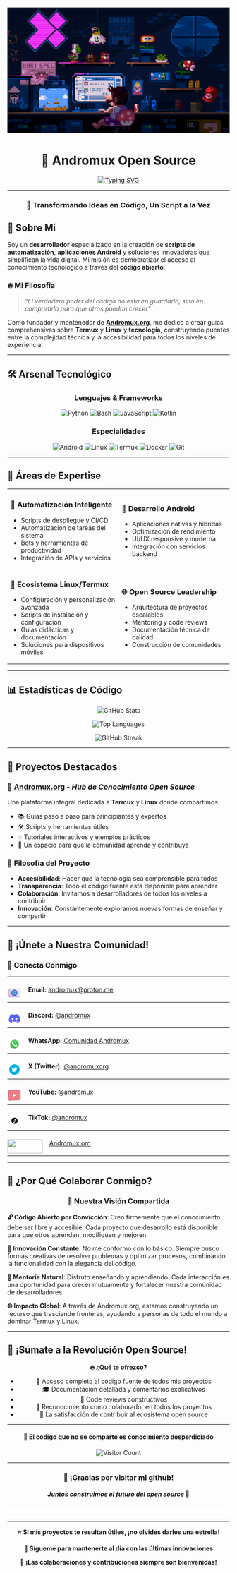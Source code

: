 # ![Banner](.source/banner.gif)

<div align="center">

# 🚀 **Andromux** Open Source

[![Typing SVG](https://readme-typing-svg.herokuapp.com?font=JetBrains+Mono&size=20&duration=3000&pause=1000&color=00F7FF&center=true&vCenter=true&multiline=true&width=600&height=100&lines=Script+Automation+Expert;Android+Development+Specialist;Open+Source+Enthusiast)](https://git.io/typing-svg)

---

### 💫 **Transformando Ideas en Código, Un Script a la Vez**

</div>

## 🎯 **Sobre Mí**

Soy un **desarrollador** especializado en la creación de **scripts de automatización**, **aplicaciones Android** y soluciones innovadoras que simplifican la vida digital. Mi misión es democratizar el acceso al conocimiento tecnológico a través del **código abierto**.

### 🔥 **Mi Filosofía**
> *"El verdadero poder del código no está en guardarlo, sino en compartirlo para que otros puedan crecer"*

Como fundador y mantenedor de **[Andromux.org](https://andromux.org)**, me dedico a crear guías comprehensivas sobre **Termux** y **Linux** y **tecnología**, construyendo puentes entre la complejidad técnica y la accesibilidad para todos los niveles de experiencia.

---

## 🛠️ **Arsenal Tecnológico**

<div align="center">

### **Lenguajes & Frameworks**
![Python](https://img.shields.io/badge/Python-3776AB?style=for-the-badge&logo=python&logoColor=white)
![Bash](https://img.shields.io/badge/Bash-4EAA25?style=for-the-badge&logo=gnu-bash&logoColor=white)
![JavaScript](https://img.shields.io/badge/JavaScript-F7DF1E?style=for-the-badge&logo=javascript&logoColor=black)
![Kotlin](https://img.shields.io/badge/Kotlin-0095D5?style=for-the-badge&logo=kotlin&logoColor=white)

### **Especialidades**
![Android](https://img.shields.io/badge/Android-3DDC84?style=for-the-badge&logo=android&logoColor=white)
![Linux](https://img.shields.io/badge/Linux-FCC624?style=for-the-badge&logo=linux&logoColor=black)
![Termux](https://img.shields.io/badge/Termux-000000?style=for-the-badge&logo=terminal&logoColor=white)
![Docker](https://img.shields.io/badge/Docker-2496ED?style=for-the-badge&logo=docker&logoColor=white)
![Git](https://img.shields.io/badge/Git-F05032?style=for-the-badge&logo=git&logoColor=white)

</div>

---

## 🌟 **Áreas de Expertise**

<table>
<tr>
<td width="50%">

### 🤖 **Automatización Inteligente**
- Scripts de despliegue y CI/CD
- Automatización de tareas del sistema
- Bots y herramientas de productividad
- Integración de APIs y servicios

</td>
<td width="50%">

### 📱 **Desarrollo Android**
- Aplicaciones nativas y híbridas
- Optimización de rendimiento
- UI/UX responsive y moderna
- Integración con servicios backend

</td>
</tr>
<tr>
<td width="50%">

### 🐧 **Ecosistema Linux/Termux**
- Configuración y personalización avanzada
- Scripts de instalación y configuración
- Guías didácticas y documentación
- Soluciones para dispositivos móviles

</td>
<td width="50%">

### 🌐 **Open Source Leadership**
- Arquitectura de proyectos escalables
- Mentoring y code reviews
- Documentación técnica de calidad
- Construcción de comunidades

</td>
</tr>
</table>

---

## 📊 **Estadísticas de Código**

<div align="center">

![GitHub Stats](https://github-readme-stats.vercel.app/api?username=andromux&show_icons=true&theme=tokyonight&hide_border=true&bg_color=0D1117&icon_color=00F7FF&title_color=00F7FF)

![Top Languages](https://github-readme-stats.vercel.app/api/top-langs/?username=andromux&layout=compact&theme=tokyonight&hide_border=true&bg_color=0D1117&title_color=00F7FF)

![GitHub Streak](https://github-readme-streak-stats.herokuapp.com/?user=andromux&theme=tokyonight&hide_border=true&background=0D1117&stroke=00F7FF&ring=00F7FF&fire=00F7FF&currStreakLabel=00F7FF)

</div>

---

## 🎯 **Proyectos Destacados**

### 🚀 **[Andromux.org](https://andromux.org)** - *Hub de Conocimiento Open Source*
Una plataforma integral dedicada a **Termux** y **Linux** donde compartimos:
- 📚 Guías paso a paso para principiantes y expertos
- 🛠️ Scripts y herramientas útiles
- 💡 Tutoriales interactivos y ejemplos prácticos
- 🤝 Un espacio para que la comunidad aprenda y contribuya

### 🌟 **Filosofía del Proyecto**
- **Accesibilidad**: Hacer que la tecnología sea comprensible para todos
- **Transparencia**: Todo el código fuente está disponible para aprender
- **Colaboración**: Invitamos a desarrolladores de todos los niveles a contribuir
- **Innovación**: Constantemente exploramos nuevas formas de enseñar y compartir

---

## 🤝 **¡Únete a Nuestra Comunidad!**

### 💬 **Conecta Conmigo**

<div align="center">

---

<div align="left" style="margin: 20px 0;">
  <img src=".source/email.png" width="32" height="32" align="left" style="margin-right: 15px; vertical-align: middle;">
  <strong>Email:</strong> <a href="mailto:andromux@proton.me">andromux@proton.me</a>
</div>

---

<div align="left" style="margin: 20px 0;">
  <img src=".source/discord.gif" width="32" height="32" align="left" style="margin-right: 15px; vertical-align: middle;">
  <strong>Discord:</strong> <a href="https://discord.com/users/1374560616404226209">@andromux</a>
</div>

---

<div align="left" style="margin: 20px 0;">
  <img src=".source/whatsapp.gif" width="32" height="32" align="left" style="margin-right: 15px; vertical-align: middle;">
  <strong>WhatsApp:</strong> <a href="https://whatsapp.com/channel/0029Vb6GIHKI7BeKfssTb82Q">Comunidad Andromux</a>
</div>

---

<div align="left" style="margin: 20px 0;">
  <img src=".source/x.gif" width="32" height="32" align="left" style="margin-right: 15px; vertical-align: middle;">
  <strong>X (Twitter):</strong> <a href="https://x.com/andromuxorg">@andromuxorg</a>
</div>

---

<div align="left" style="margin: 20px 0;">
  <img src=".source/youtube.gif" width="32" height="32" align="left" style="margin-right: 15px; vertical-align: middle;">
  <strong>YouTube:</strong> <a href="https://youtube.com/@andromux">@andromux</a>
</div>

---

<div align="left" style="margin: 20px 0;">
  <img src=".source/tiktok.gif" width="32" height="32" align="left" style="margin-right: 15px; vertical-align: middle;">
  <strong>TikTok:</strong> <a href="https://tiktok.com/@andromux">@andromux</a>
</div>

---

<div align="left" style="margin: 20px 0;">
  <img src="https://img.shields.io/badge/🌐-Website-00F7FF?style=flat-square" width="80" height="32" align="left" style="margin-right: 15px; vertical-align: middle;">
  <a href="https://andromux.org">Andromux.org</a>
</div>

---

</div>

---

## 🎪 ¿Por Qué Colaborar Conmigo?

<div align="center">

### 🌟 **Nuestra Visión Compartida**

</div>

**🔓 Código Abierto por Convicción**: Creo firmemente que el conocimiento debe ser libre y accesible. Cada proyecto que desarrollo está disponible para que otros aprendan, modifiquen y mejoren.

**🚀 Innovación Constante**: No me conformo con lo básico. Siempre busco formas creativas de resolver problemas y optimizar procesos, combinando la funcionalidad con la elegancia del código.

**🤝 Mentoría Natural**: Disfruto enseñando y aprendiendo. Cada interacción es una oportunidad para crecer mutuamente y fortalecer nuestra comunidad de desarrolladores.

**🌐 Impacto Global**: A través de Andromux.org, estamos construyendo un recurso que trasciende fronteras, ayudando a personas de todo el mundo a dominar Termux y Linux.

---

## 🎯 **¡Súmate a la Revolución Open Source!**

<div align="center">

**🔥 ¿Qué te ofrezco?**
- 📖 Acceso completo al código fuente de todos mis proyectos
- 🎓 Documentación detallada y comentarios explicativos
- 🤝 Code reviews constructivos
- 🌟 Reconocimiento como colaborador en todos los proyectos
- 🚀 La satisfacción de contribuir al ecosistema open source

</div>

---

<div align="center">

#### 💎 El código que no se comparte es conocimiento desperdiciado

![Visitor Count](https://komarev.com/ghpvc/?username=andromux&color=00F7FF&style=for-the-badge&label=EXPLORADORES+DEL+CÓDIGO)

---

### 🌟 **¡Gracias por visitar mi github!**
#### *Juntos construimos el futuro del open source* 🚀

![Footer](.source/linea.gif)

</div>

---

<div align="center">

**⭐ Si mis proyectos te resultan útiles, ¡no olvides darles una estrella!**

**🔗 Sígueme para mantenerte al día con las últimas innovaciones**

**🤝 ¡Las colaboraciones y contribuciones siempre son bienvenidas!**

</div>